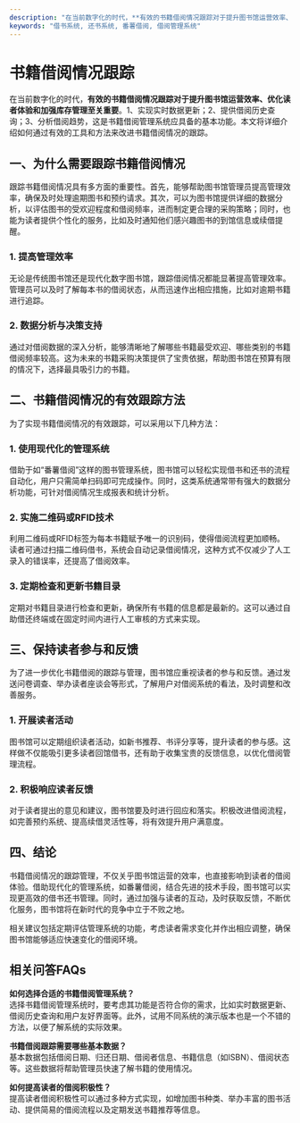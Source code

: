 ```yaml
---
description: "在当前数字化的时代，**有效的书籍借阅情况跟踪对于提升图书馆运营效率、优化读者体验和加强库存管理至关重要**。1、实现实时数据更新；2、提供借阅历史查询；3、分析借阅趋势，这是书籍借阅管理系统应具备的基本功能。本文将详细介绍如何通过有效的工具和方法来改进书籍借阅情况的跟踪。"
keywords: "借书系统, 还书系统, 番薯借阅, 借阅管理系统"
---
```

# 书籍借阅情况跟踪

在当前数字化的时代，**有效的书籍借阅情况跟踪对于提升图书馆运营效率、优化读者体验和加强库存管理至关重要**。1、实现实时数据更新；2、提供借阅历史查询；3、分析借阅趋势，这是书籍借阅管理系统应具备的基本功能。本文将详细介绍如何通过有效的工具和方法来改进书籍借阅情况的跟踪。

## 一、为什么需要跟踪书籍借阅情况

跟踪书籍借阅情况具有多方面的重要性。首先，能够帮助图书馆管理员提高管理效率，确保及时处理逾期图书和预约请求。其次，可以为图书馆提供详细的数据分析，以评估图书的受欢迎程度和借阅频率，进而制定更合理的采购策略；同时，也能为读者提供个性化的服务，比如及时通知他们感兴趣图书的到馆信息或续借提醒。

### 1. 提高管理效率

无论是传统图书馆还是现代化数字图书馆，跟踪借阅情况都能显著提高管理效率。管理员可以及时了解每本书的借阅状态，从而迅速作出相应措施，比如对逾期书籍进行追踪。

### 2. 数据分析与决策支持

通过对借阅数据的深入分析，能够清晰地了解哪些书籍最受欢迎、哪些类别的书籍借阅频率较高。这为未来的书籍采购决策提供了宝贵依据，帮助图书馆在预算有限的情况下，选择最具吸引力的书籍。

## 二、书籍借阅情况的有效跟踪方法

为了实现书籍借阅情况的有效跟踪，可以采用以下几种方法：

### 1. 使用现代化的管理系统

借助于如“番薯借阅”这样的图书管理系统，图书馆可以轻松实现借书和还书的流程自动化，用户只需简单扫码即可完成操作。同时，这类系统通常带有强大的数据分析功能，可针对借阅情况生成报表和统计分析。

### 2. 实施二维码或RFID技术

利用二维码或RFID标签为每本书籍赋予唯一的识别码，使得借阅流程更加顺畅。读者可通过扫描二维码借书，系统会自动记录借阅情况，这种方式不仅减少了人工录入的错误率，还提高了借阅效率。

### 3. 定期检查和更新书籍目录

定期对书籍目录进行检查和更新，确保所有书籍的信息都是最新的。这可以通过自助借还终端或在固定时间内进行人工审核的方式来实现。

## 三、保持读者参与和反馈

为了进一步优化书籍借阅的跟踪与管理，图书馆应重视读者的参与和反馈。通过发送问卷调查、举办读者座谈会等形式，了解用户对借阅系统的看法，及时调整和改善服务。

### 1. 开展读者活动

图书馆可以定期组织读者活动，如新书推荐、书评分享等，提升读者的参与感。这样做不仅能吸引更多读者回馆借书，还有助于收集宝贵的反馈信息，以优化借阅管理流程。

### 2. 积极响应读者反馈

对于读者提出的意见和建议，图书馆要及时进行回应和落实。积极改进借阅流程，如完善预约系统、提高续借灵活性等，将有效提升用户满意度。

## 四、结论

书籍借阅情况的跟踪管理，不仅关乎图书馆运营的效率，也直接影响到读者的借阅体验。借助现代化的管理系统，如番薯借阅，结合先进的技术手段，图书馆可以实现更高效的借书还书管理。同时，通过加强与读者的互动，及时获取反馈，不断优化服务，图书馆将在新时代的竞争中立于不败之地。

相关建议包括定期评估管理系统的功能，考虑读者需求变化并作出相应调整，确保图书馆能够适应快速变化的借阅环境。

## 相关问答FAQs

**如何选择合适的书籍借阅管理系统？**  
选择书籍借阅管理系统时，要考虑其功能是否符合你的需求，比如实时数据更新、借阅历史查询和用户友好界面等。此外，试用不同系统的演示版本也是一个不错的方法，以便了解系统的实际效果。

**书籍借阅跟踪需要哪些基本数据？**  
基本数据包括借阅日期、归还日期、借阅者信息、书籍信息（如ISBN）、借阅状态等。这些数据将帮助管理员快速了解书籍的使用情况。

**如何提高读者的借阅积极性？**  
提高读者借阅积极性可以通过多种方式实现，如增加图书种类、举办丰富的图书活动、提供简易的借阅流程以及定期发送书籍推荐等信息。
